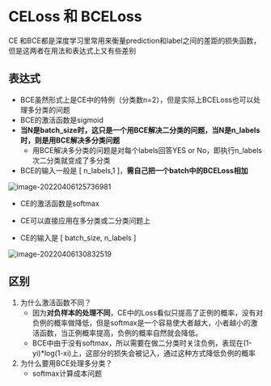 # CELoss 和 BCELoss

CE 和BCE都是深度学习里常用来衡量prediction和label之间的差距的损失函数，但是这两者在用法和表达式上又有些差别

## 表达式

- BCE虽然形式上是CE中的特例（分类数n=2），但是实际上BCELoss也可以处理多分类的问题
- BCE的激活函数是sigmoid
- **当N是batch_size时，这只是一个用BCE解决二分类的问题，当N是n_labels时，则是用BCE解决多分类问题**
  - 用BCE解决多分类的问题是对每个labels回答YES or No，即执行n_labels次二分类就变成了多分类
- BCE的输入一般是 [ n_labels,1 ]，**需自己把一个batch中的BCELoss相加**

![image-20220406125736981](https://tva1.sinaimg.cn/large/e6c9d24ely1h0zwwbct65j2124030wem.jpg)

- CE的激活函数是softmax

- CE可以直接应用在多分类或二分类问题上

-  CE的输入是 [ batch_size, n_labels ]

  ![image-20220406130832519](https://tva1.sinaimg.cn/large/e6c9d24ely1h0zx7oil1ej213003y0t1.jpg)

## 区别

1. 为什么激活函数不同？
   - 因为**对负样本的处理不同**，CE中的Loss看似只提高了正例的概率，没有对负例的概率做降低，但是softmax是一个容易使大者越大，小者越小的激活函数，当正例概率提高，负例的概率自然就会降低。
   - BCE中由于没有softmax，所以需要在做二分类时关注负例，表现在(1-yi)*log(1-xi)上，这部分的损失会被记入，通过这种方式降低负例的概率
2. 为什么要用BCE处理多分类？
   - softmax计算成本问题